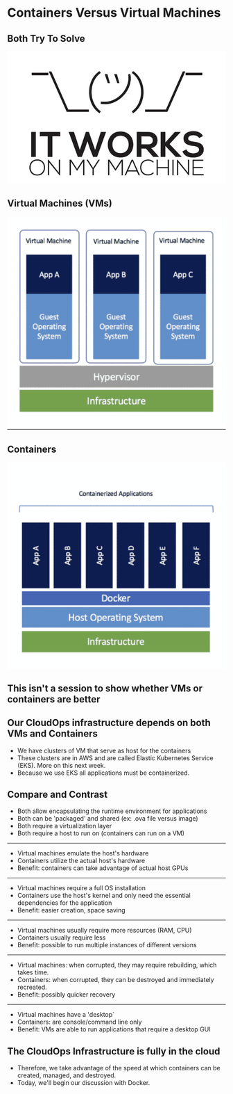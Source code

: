 # Containers Versus Virtual Machines

## Both Try To Solve

![works on my machine](intro/works-on-my-machine.png)

## Virtual Machines (VMs)

![virtual machines](intro/virtual-machine.png)

## Containers

![containers](intro/container.png)

## This isn't a session to show whether VMs or containers are better

## Our CloudOps infrastructure depends on both VMs and Containers

- We have clusters of VM that serve as host for the containers
- These clusters are in AWS and are called Elastic Kubernetes Service (EKS). More on this next week.
- Because we use EKS all applications must be containerized.

## Compare and Contrast

- Both allow encapsulating the runtime environment for applications
- Both can be 'packaged' and shared (ex: .ova file versus image)
- Both require a virtualization layer
- Both require a host to run on (containers can run on a VM)

***

- Virtual machines emulate the host's hardware
- Containers utilize the actual host's hardware
- Benefit: containers can take advantage of actual host GPUs

***

- Virtual machines require a full OS installation
- Containers use the host's kernel and only need the essential dependencies for the application
- Benefit: easier creation, space saving

***

- Virtual machines usually require more resources (RAM, CPU)
- Containers usually require less
- Benefit: possible to run multiple instances of different versions

***

- Virtual machines: when corrupted, they may require rebuilding, which takes time.
- Containers: when corrupted, they can be destroyed and immediately recreated.
- Benefit: possibly quicker recovery

***

- Virtual machines have a 'desktop`
- Containers: are console/command line only
- Benefit: VMs are able to run applications that require a desktop GUI

## The CloudOps Infrastructure is fully in the cloud

- Therefore, we take advantage of the speed at which containers can be created, managed, and destroyed.
- Today, we'll begin our discussion with Docker.